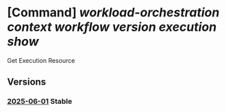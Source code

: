 # [Command] _workload-orchestration context workflow version execution show_

Get Execution Resource

## Versions

### [2025-06-01](/Resources/mgmt-plane/L3N1YnNjcmlwdGlvbnMve30vcmVzb3VyY2Vncm91cHMve30vcHJvdmlkZXJzL21pY3Jvc29mdC5lZGdlL2NvbnRleHRzL3t9L3dvcmtmbG93cy97fS92ZXJzaW9ucy97fS9leGVjdXRpb25zL3t9/2025-06-01.xml) **Stable**

<!-- mgmt-plane /subscriptions/{}/resourcegroups/{}/providers/microsoft.edge/contexts/{}/workflows/{}/versions/{}/executions/{} 2025-06-01 -->
